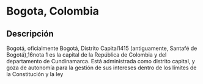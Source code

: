 # Bogota, Colombia

## Descripción
Bogotá, oficialmente Bogotá, Distrito Capital14​15​ (antiguamente, Santafé de Bogotá),16​nota 1​ es la capital de la República de Colombia y del departamento de Cundinamarca. Está administrada como distrito capital, y goza de autonomía para la gestión de sus intereses dentro de los límites de la Constitución y la ley

